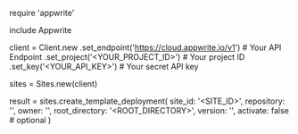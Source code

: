 require 'appwrite'

include Appwrite

client = Client.new
    .set_endpoint('https://cloud.appwrite.io/v1') # Your API Endpoint
    .set_project('<YOUR_PROJECT_ID>') # Your project ID
    .set_key('<YOUR_API_KEY>') # Your secret API key

sites = Sites.new(client)

result = sites.create_template_deployment(
    site_id: '<SITE_ID>',
    repository: '<REPOSITORY>',
    owner: '<OWNER>',
    root_directory: '<ROOT_DIRECTORY>',
    version: '<VERSION>',
    activate: false # optional
)
